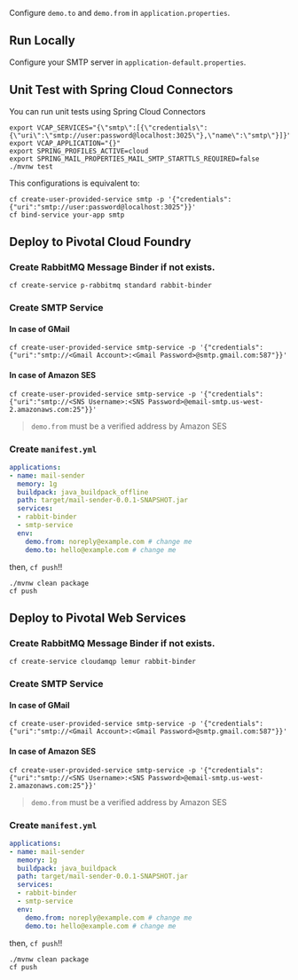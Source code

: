 Configure `demo.to` and `demo.from` in `application.properties`.

## Run Locally

Configure your SMTP server in `application-default.properties`.

## Unit Test with Spring Cloud Connectors

You can run unit tests using Spring Cloud Connectors

```
export VCAP_SERVICES="{\"smtp\":[{\"credentials\":{\"uri\":\"smtp://user:password@localhost:3025\"},\"name\":\"smtp\"}]}"
export VCAP_APPLICATION="{}"
export SPRING_PROFILES_ACTIVE=cloud
export SPRING_MAIL_PROPERTIES_MAIL_SMTP_STARTTLS_REQUIRED=false
./mvnw test
```

This configurations is equivalent to:

```
cf create-user-provided-service smtp -p '{"credentials":{"uri":"smtp://user:password@localhost:3025"}}'
cf bind-service your-app smtp
```

## Deploy to Pivotal Cloud Foundry

### Create RabbitMQ Message Binder if not exists.

```
cf create-service p-rabbitmq standard rabbit-binder
```

### Create SMTP Service

#### In case of GMail

```
cf create-user-provided-service smtp-service -p '{"credentials":{"uri":"smtp://<Gmail Account>:<Gmail Password>@smtp.gmail.com:587"}}'
```

#### In case of Amazon SES

```
cf create-user-provided-service smtp-service -p '{"credentials":{"uri":"smtp://<SNS Username>:<SNS Password>@email-smtp.us-west-2.amazonaws.com:25"}}'
```

> `demo.from` must be a verified address by Amazon SES


### Create `manifest.yml`

``` yml
applications:
- name: mail-sender
  memory: 1g
  buildpack: java_buildpack_offline
  path: target/mail-sender-0.0.1-SNAPSHOT.jar
  services:
  - rabbit-binder
  - smtp-service
  env:
    demo.from: noreply@example.com # change me
    demo.to: hello@example.com # change me
```

then, `cf push`!!

```
./mvnw clean package
cf push
```


## Deploy to Pivotal Web Services

### Create RabbitMQ Message Binder if not exists.

```
cf create-service cloudamqp lemur rabbit-binder
```

### Create SMTP Service

#### In case of GMail

```
cf create-user-provided-service smtp-service -p '{"credentials":{"uri":"smtp://<Gmail Account>:<Gmail Password>@smtp.gmail.com:587"}}'
```

#### In case of Amazon SES

```
cf create-user-provided-service smtp-service -p '{"credentials":{"uri":"smtp://<SNS Username>:<SNS Password>@email-smtp.us-west-2.amazonaws.com:25"}}'
```

> `demo.from` must be a verified address by Amazon SES

### Create `manifest.yml`

``` yml
applications:
- name: mail-sender
  memory: 1g
  buildpack: java_buildpack
  path: target/mail-sender-0.0.1-SNAPSHOT.jar
  services:
  - rabbit-binder
  - smtp-service
  env:
    demo.from: noreply@example.com # change me
    demo.to: hello@example.com # change me
```

then, `cf push`!!

```
./mvnw clean package
cf push
```